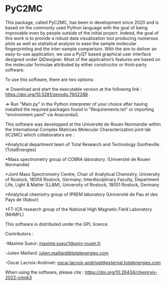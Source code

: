 # PyC2MC
This package, called PyC2MC, has been in development since 2020 and is based on the commonly used Python language with the goal of being
improvable even by people outside of the initial project. Indeed, the goal of this work is to provide a robust data visualization tool producing
numerous plots as well as statistical analysis to ease the sample molecular fingerprinting and the inter-sample comparison. With the aim to deliver
an easy-to-use application, we use a PyQT based graphical user interface designed under QtDesigner. Most of the application’s features are based on
the molecular formulae attributed by either constructor or third-party software.

To use this software, there are two options:

=> Download and start the executable version at the following link : https://doi.org/10.5281/zenodo.7602288
 .

=> Run "Main.py" in the Python interpreter of your choice after having installed the required packages found in "Requirements.txt" or importing "environment.yaml" via Anaconda3.

This software was developped at the Université de Rouen Normandie within the International Complex Matrices Molecular Characterization joint
lab (IC2MC) which collaborators are :

*Analytical department team of Total Research and Technology Gonfreville. (TotalEnergies)

*Mass spectrometry group of COBRA laboratory. (Université de Rouen Normandie)

*Joint Mass Spectrometry Centre, Chair of Analytical Chemistry, University of Rostock, 18059 Rostock, Germany; Interdisciplinary Faculty, Department Life, Light & Matter (LL&M), University of Rostock, 18051 Rostock, Germany

*Analytical chemistry group of IPREM laboratory (Université de Pau et des Pays de l’Adour)

*FT-ICR research group of the National High Magnetic Field Laboratory (NHMFL)

This software is distributed under the GPL licence.

Contributors :

-Maxime Sueur: maxime.sueur1@univ-rouen.fr

-Julien Maillard: julien.maillard@totalenergies.com

-Oscar Lacroix-Andrivet: oscar.lacroix-andrivet@external.totalenergies.com



When using the software, please cite : https://doi.org/10.26434/chemrxiv-2022-cmnk3
